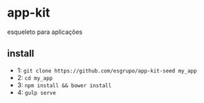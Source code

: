 # app-kit
esqueleto para aplicações

## install
- 1: `git clone https://github.com/esgrupo/app-kit-seed my_app`
- 2: `cd my_app`
- 3: `npm install && bower install`
- 4: `gulp serve`
